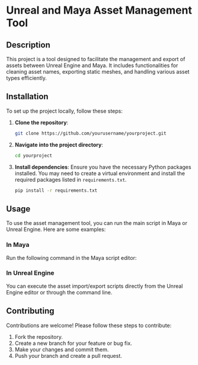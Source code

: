 # Unreal and Maya Asset Management Tool

## Description
This project is a tool designed to facilitate the management and export of assets between Unreal Engine and Maya. It includes functionalities for cleaning asset names, exporting static meshes, and handling various asset types efficiently.

## Installation
To set up the project locally, follow these steps:

1. **Clone the repository**:
   ```bash
   git clone https://github.com/yourusername/yourproject.git
   ```

2. **Navigate into the project directory**:
   ```bash
   cd yourproject
   ```

3. **Install dependencies**:
   Ensure you have the necessary Python packages installed. You may need to create a virtual environment and install the required packages listed in `requirements.txt`.

   ```bash
   pip install -r requirements.txt
   ```

## Usage
To use the asset management tool, you can run the main script in Maya or Unreal Engine. Here are some examples:

### In Maya
Run the following command in the Maya script editor:


### In Unreal Engine
You can execute the asset import/export scripts directly from the Unreal Engine editor or through the command line.

## Contributing
Contributions are welcome! Please follow these steps to contribute:

1. Fork the repository.
2. Create a new branch for your feature or bug fix.
3. Make your changes and commit them.
4. Push your branch and create a pull request.

